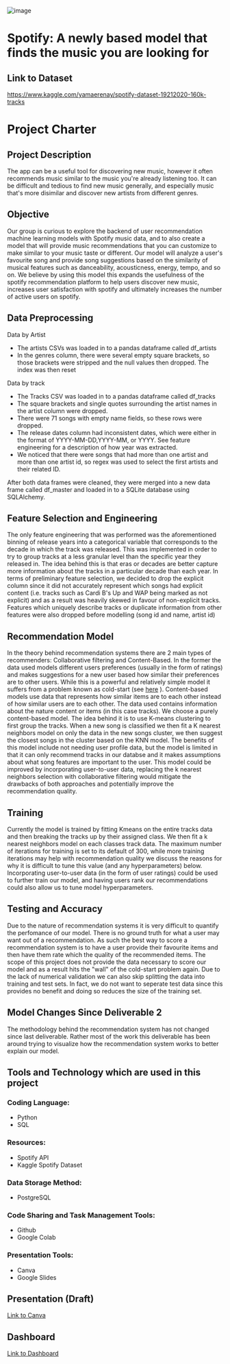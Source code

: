 
![image](https://user-images.githubusercontent.com/77694480/125197998-0bd7d800-e22e-11eb-9177-bcf337b9d146.png)

# Spotify: A newly based model that finds the music you are looking for


## Link to Dataset
https://www.kaggle.com/yamaerenay/spotify-dataset-19212020-160k-tracks


# Project Charter
## Project Description


The app can be a useful tool for discovering new music, however it often recommends music similar to the music you're already listening too. It can be difficult and tedious to find new music generally, and especially music that's more disimilar and discover new artists from different genres.

## Objective
Our group is curious to explore the backend of user recommendation machine learning models with Spotify music data, and to also create a model that will provide music recommendations that you can customize to make similar to your music taste or different. Our model will analyze a user's favourite song and provide song suggestions based on the similarity of musical features such as danceability, acousticness, energy, tempo, and so on. We believe by using this model this expands the usefulness of the spotify recommendation platform to help users discover new music, increases user satisfaction with spotify and ultimately increases the number of active users on spotify.

## Data Preprocessing
Data by Artist
- The artists CSVs was loaded in to a pandas dataframe called df_artists
- In the genres column, there were several empty square brackets, so those brackets were stripped and the null values then dropped. The index was then reset

Data by track
- The Tracks CSV was loaded in to a pandas dataframe called df_tracks
- The square brackets and single quotes surrounding the artist names in the artist column were dropped. 
- There were 71 songs with empty name fields, so these rows were dropped.
- The release dates column had inconsistent dates, which were either in the format of YYYY-MM-DD,YYYY-MM, or YYYY. See feature engineering for a description of how year was extracted.
- We noticed that there were songs that had more than one artist and more than one artist id, so regex was used to select the first artists and their related ID.

After both data frames were cleaned, they were merged into a new data frame called df_master and loaded in to a SQLite database using SQLAlchemy.

## Feature Selection and Engineering
The only feature engineering that was performed was the aforementioned binning of release years into a categorical variable that corresponds to the decade in which the track was released. This was implemented in order to try to group tracks at a less granular level than the specific year they released in. The idea behind this is that eras or decades are better capture more information about the tracks in a particular decade than each year. In terms of preliminary feature selection, we decided to drop the explicit column since it did not accurately represent which songs had explicit content (i.e. tracks such as Cardi B's Up and WAP being marked as not explicit) and as a result was heavily skewed in favour of non-explicit tracks. Features which uniquely describe tracks or duplicate information from other features were also dropped before modelling (song id and name, artist id)

## Recommendation Model
In the theory behind recommendation systems there are 2 main types of recommenders: Collaborative filtering and Content-Based. In the former the data used models different users preferences (usually in the form of ratings) and makes suggestions for a new user based how similar their preferences are to other users. While this is a powerful and relatively simple model it suffers from a problem known as cold-start (see [here]( https://en.wikipedia.org/wiki/Cold_start_(recommender_systems) ) ). Content-based models use data that represents how similar items are to each other instead of how similar users are to each other. The data used contains information about the nature content or items (in this case tracks). We choose a purely content-based model. The idea behind it is to use K-means clustering to first group the tracks. When a new song is classified we then fit a K nearest neighbors model on only the data in the new songs cluster, we then suggest the closest songs in the cluster based on the KNN model. The benefits of this model include not needing user profile data, but the model is limited in that it can only recommend tracks in our databse and it makes assumptions about what song features are important to the user. This model could be improved by incorporating user-to-user data, replacing the k nearest neighbors selection with collaborative filtering would mitigate the drawbacks of both approaches and potentially improve the recommendation quality. 

## Training
Currently the model is trained by fitting Kmeans on the entire tracks data  and then breaking the tracks up by their assigned class. We then fit a k nearest neighbors model on each classes track data. The maximum number of iterations for training is set to its default of 300, while more training iterations may help with recommendation quality we discuss the reasons for why it is difficult to tune this value (and any hyperparameters) below. Incorporating user-to-user data (in the form of user ratings) could be used to further train our model, and having users rank our recommendations could also allow us to tune model hyperparameters.

## Testing and Accuracy
Due to the nature of recommendation systems it is very difficult to quantify the perfomance of our model. There is no ground truth for what a user may want out of a recommendation. As such the best way to score a recommendation system is to have a user provide their favourite items and then have them rate which the quality of the recommended items. The scope of this project does not provide the data necessary to score our model and as a result hits the "wall" of the cold-start problem again. Due to the lack of numerical validation we can also skip splitting the data into training and test sets. In fact, we do not want to seperate test data since this provides no benefit and doing so reduces the size of the training set. 

## Model Changes Since Deliverable 2
The methodology behind the recommendation system has not changed since last deliverable. Rather most of the work this deliverable has been around trying to visualize how the recommendation system works to better explain our model.

## Tools and Technology which are used in this project

### Coding Language:
- Python
- SQL

### Resources:
- Spotify API
- Kaggle Spotify Dataset

### Data Storage Method:
- PostgreSQL

### Code Sharing and Task Management Tools:
- Github
- Google Colab

### Presentation Tools:
- Canva
- Google Slides

## Presentation (Draft)
[Link to Canva](https://www.canva.com/design/DAEln2C_Puo/5U6bltmqicBkJ5aE4NftjQ/view#7)

## Dashboard
[Link to Dashboard](https://public.tableau.com/app/profile/vithushan.kuhan/viz/BootcampSpotifyRecommendationProject/BootcampSpotifyRecommendation?publish=yes)
